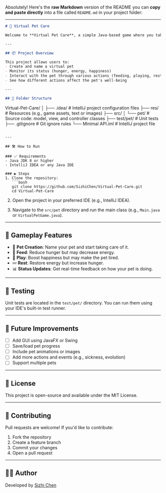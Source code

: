 Absolutely! Here's the **raw Markdown** version of the README you can **copy and paste directly** into a file called `README.md` in your project folder:

---

```markdown
# 🐶 Virtual Pet Care

Welcome to **Virtual Pet Care**, a simple Java-based game where you take care of your own digital pet! Feed it, play with it, and make sure it stays happy and healthy. Built using the **Model-View-Controller (MVC)** design pattern, this project is designed for learning and experimenting with Java OOP concepts in a fun, interactive way.

---

## 📦 Project Overview

This project allows users to:
- Create and name a virtual pet
- Monitor its status (hunger, energy, happiness)
- Interact with the pet through various actions (feeding, playing, resting)
- See how different actions affect the pet's well-being

---

## 🧱 Folder Structure

```
Virtual-Pet-Care/
│
├── .idea/                 # IntelliJ project configuration files
├── res/                   # Resources (e.g., game assets, text or images)
├── src/
│   └── pet/               # Source code: model, view, and controller classes
├── test/pet/              # Unit tests
├── .gitignore             # Git ignore rules
└── Minimal API.iml        # IntelliJ project file
```

---

## 🛠️ How to Run

### ✅ Requirements
- Java JDK 8 or higher
- IntelliJ IDEA or any Java IDE

### ▶️ Steps
1. Clone the repository:
   ```bash
   git clone https://github.com/SizhiChen/Virtual-Pet-Care.git
   cd Virtual-Pet-Care
   ```

2. Open the project in your preferred IDE (e.g., IntelliJ IDEA).

3. Navigate to the `src/pet` directory and run the main class (e.g., `Main.java` or `VirtualPetGame.java`).

---

## 🌱 Gameplay Features

- 🐾 **Pet Creation**: Name your pet and start taking care of it.
- 🍖 **Feed**: Reduce hunger but may decrease energy.
- 🎾 **Play**: Boost happiness but may make the pet tired.
- 💤 **Rest**: Restore energy but increase hunger.
- 📊 **Status Updates**: Get real-time feedback on how your pet is doing.

---

## 🧪 Testing

Unit tests are located in the `test/pet/` directory. You can run them using your IDE's built-in test runner.

---

## 🚧 Future Improvements

- [ ] Add GUI using JavaFX or Swing
- [ ] Save/load pet progress
- [ ] Include pet animations or images
- [ ] Add more actions and events (e.g., sickness, evolution)
- [ ] Support multiple pets

---

## 📜 License

This project is open-source and available under the MIT License.

---

## 🤝 Contributing

Pull requests are welcome! If you'd like to contribute:
1. Fork the repository
2. Create a feature branch
3. Commit your changes
4. Open a pull request

---

## 🙋‍♀️ Author

Developed by [Sizhi Chen](https://github.com/SizhiChen)
```
